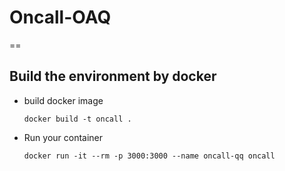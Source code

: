 # Oncall-OAQ
==
## Build the environment by docker

* build docker image
    ```
    docker build -t oncall .
    ```
* Run your container
    ```
    docker run -it --rm -p 3000:3000 --name oncall-qq oncall 
    ```
